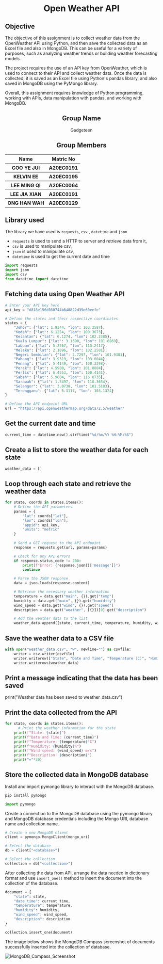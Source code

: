 <h1 align="center"> Open Weather API </h1>

## Objective

The objective of this assignment is to collect weather data from the OpenWeather API using Python, and then save the collected data as an Excel file and also in MongoDB. This can be useful for a variety of purposes, such as analyzing weather trends or building weather forecasting models.

The project requires the use of an API key from OpenWeather, which is used to connect to their API and collect weather data. Once the data is collected, it is saved as an Excel file using Python's pandas library, and also saved in MongoDB using the PyMongo library.

Overall, this assignment requires knowledge of Python programming, working with APIs, data manipulation with pandas, and working with MongoDB.

<h2 align="center">
  Group Name
  <br>
</h2>

<p align="center">
  <a>Gadgeteen</a><br>
</p>

<h2 align="center">
  Group Members
  <br>
</h2>
<p align="center">
<table align="center">
  <tr>
    <th>Name</th>
    <th>Matric No</th>
  </tr>
  <tr>
    <th>GOO YE JUI</th>
    <th>A20EC0191</th>
  </tr>
    <tr>
    <th>KELVIN EE</th>
    <th>A20EC0195</th>
  </tr>
    <tr>
    <th>LEE MING QI</th>
    <th>A20EC0064</th>
  </tr>
    <tr>
    <th>LEE JIA XIAN</th>
    <th>A20EC0191</th>
  </tr>
    <tr>
    <th>ONG HAN WAH</th>
    <th>A20EC0129</th>
  </tr>
</table>
</p>


## Library used

The library we have used is `requests`, `csv` , `datetime` and `json`

- `requests` is used to send a HTTP to server and retrieve data from it,
- `csv` is used to manipulate csv,
- `json` is used to manipulate csv,
- `datetime` is used to get the current date and time

```python
import requests
import json
import csv
from datetime import datetime
```

## Fetching data using Open Weather API

```python
# Enter your API key here
api_key = "d818e156d080744b840822d35e60eefe"

# Define the states and their respective coordinates
states = {
    "Johor": {"lat": 1.9344, "lon": 103.3587},
    "Kedah": {"lat": 6.1254, "lon": 100.3673},
    "Kelantan": {"lat": 6.1274, "lon": 102.2385},
    "Kuala Lumpur": {"lat": 3.1390, "lon": 101.6869},
    "Labuan": {"lat": 5.2767, "lon": 115.2417},
    "Melaka": {"lat": 2.1896, "lon": 102.2501},
    "Negeri Sembilan": {"lat": 2.7297, "lon": 101.9381},
    "Pahang": {"lat": 3.9319, "lon": 103.0044},
    "Penang": {"lat": 5.4149, "lon": 100.3298},
    "Perak": {"lat": 4.5908, "lon": 101.0804},
    "Perlis": {"lat": 6.4553, "lon": 100.4141},
    "Sabah": {"lat": 5.9804, "lon": 116.0735},
    "Sarawak": {"lat": 1.5497, "lon": 110.3634},
    "Selangor": {"lat": 3.0738, "lon": 101.5183},
    "Terengganu": {"lat": 5.3117, "lon": 103.1324}
}

# Define the API endpoint URL
url = "https://api.openweathermap.org/data/2.5/weather"
```

## Get the current date and time
```python
current_time = datetime.now().strftime("%d/%m/%Y %H:%M:%S")
```

## Create a list to store the weather data for each state
```python
weather_data = []
```

## Loop through each state and retrieve the weather data
```python
for state, coords in states.items():
    # Define the API parameters
    params = {
        "lat": coords["lat"],
        "lon": coords["lon"],
        "appid": api_key,
        "units": "metric"
    }
    
    # Send a GET request to the API endpoint
    response = requests.get(url, params=params)

    # Check for any API errors
    if response.status_code != 200:
        print(f"Error: {response.json()['message']}")
        continue

    # Parse the JSON response
    data = json.loads(response.content)

    # Retrieve the necessary weather information
    temperature = data.get("main", {}).get("temp")
    humidity = data.get("main", {}).get("humidity")
    wind_speed = data.get("wind", {}).get("speed")
    description = data.get("weather", [{}])[0].get("description")

    # Add the weather data to the list
    weather_data.append([state, current_time, temperature, humidity, wind_speed, description])
```

## Save the weather data to a CSV file
```python
with open("weather_data.csv", "w", newline="") as csvfile:
    writer = csv.writer(csvfile)
    writer.writerow(["State", "Date and Time", "Temperature (C)", "Humidity (%)", "Wind Speed (m/s)", "Description"])
    writer.writerows(weather_data)
```

## Print a message indicating that the data has been saved
print("Weather data has been saved to weather_data.csv")

## Print the data collected from the API

```python
for state, coords in states.items():
      # Print the weather information for the state
    print(f"State: {state}")
    print(f"Date and Time: {current_time}")
    print(f"Temperature: {temperature}°C")
    print(f"Humidity: {humidity}%")
    print(f"Wind speed: {wind_speed} m/s")
    print(f"Description: {description}")
    print("="*30)
```

## Store the collected data in MongoDB database

Install and import pymongo library to interact with the MongoDB database.

```python
pip install pymongo
```

```python
import pymongo
```

Create a connection to the MongoDB database using the pymongo library and MongoDB database credentials including the Mongo URI, database name and collection name.

```python
# Create a new MongoDB client
client = pymongo.MongoClient(mongo_uri)

# Select the database
db = client["<database>"]

# Select the collection
collection = db["<collection>"]
```

After collecting the data from API, arrange the data needed in dictionary format and use `insert_one()` method to insert the document into the collection of the database.

```python
document = {
    "state": state,
    "date_time": current_time,
    "temperature": temperature,
    "humidity": humidity,
    "wind_speed": wind_speed,
    "description": description
}

collection.insert_one(document)
```

The image below shows the MongoDB Compass screenshot of documents successfully inserted into the collection of database.

![MongoDB_Compass_Screenshot](https://user-images.githubusercontent.com/69034742/230757635-17ba0b13-b75d-4661-8750-210cf43c9692.png)
